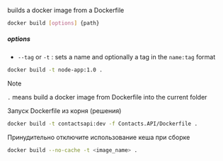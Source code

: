builds a docker image from a Dockerfile

```bash
docker build [options] {path}
```

##### options
- `--tag` or `-t` : sets a name and optionally a tag in the `name:tag` format 

```bash
docker build -t node-app:1.0 .
```

>[!note]
 `.` means build a docker image from Dockerfile into the current folder

Запуск Dockerfile из корня (решения)

```bash
docker build -t contactsapi:dev -f Contacts.API/Dockerfile .
```

Принудительно отключите использование кеша при сборке

```bash
docker build --no-cache -t <image_name> .
```